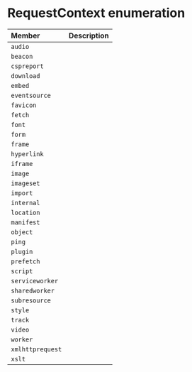 # RequestContext enumeration


| Member	   | Description|
|:-------------|:-------|
|`audio`       |  |
|`beacon`       |  |
|`cspreport`       |  |
|`download`       |  |
|`embed`       |  |
|`eventsource`       |  |
|`favicon`       |  |
|`fetch`       |  |
|`font`       |  |
|`form`       |  |
|`frame`       |  |
|`hyperlink`       |  |
|`iframe`       |  |
|`image`       |  |
|`imageset`       |  |
|`import`       |  |
|`internal`       |  |
|`location`       |  |
|`manifest`       |  |
|`object`       |  |
|`ping`       |  |
|`plugin`       |  |
|`prefetch`       |  |
|`script`       |  |
|`serviceworker`       |  |
|`sharedworker`       |  |
|`subresource`       |  |
|`style`       |  |
|`track`       |  |
|`video`       |  |
|`worker`       |  |
|`xmlhttprequest`       |  |
|`xslt`       |  |
